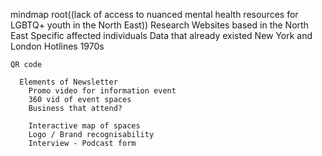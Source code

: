mindmap
  root((lack of access to nuanced mental health resources for LGBTQ+ youth in the North East))
    Research 
      Websites based in the North East 
      Specific affected individuals 
      Data that already existed 
      New York and London Hotlines 
        1970s
    
    QR code

      Elements of Newsletter 
        Promo video for information event 
        360 vid of event spaces 
        Business that attend? 

        Interactive map of spaces 
        Logo / Brand recognisability 
        Interview - Podcast form 
